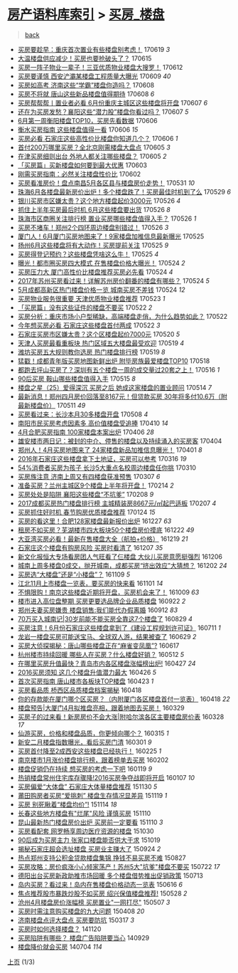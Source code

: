 [房产语料库索引](../../README.md)  > [买房_楼盘](买房_楼盘.md)
====
> [back](../README.md)

- [买房要趁早：重庆首次置业有些楼盘别考虑！](http://jkwz.applinzi.com/ittc/6980678895316501509.html#%E4%B9%B0%E6%88%BF%E8%A6%81%E8%B6%81%E6%97%A9%EF%BC%9A%E9%87%8D%E5%BA%86%E9%A6%96%E6%AC%A1%E7%BD%AE%E4%B8%9A%E6%9C%89%E4%BA%9B%E6%A5%BC%E7%9B%98%E5%88%AB%E8%80%83%E8%99%91%EF%BC%81) 170619 *3* 
- [大温楼盘供应减少！买房也要抢破头了？](http://jkwz.applinzi.com/ittc/6979439626191111172.html#%E5%A4%A7%E6%B8%A9%E6%A5%BC%E7%9B%98%E4%BE%9B%E5%BA%94%E5%87%8F%E5%B0%91%EF%BC%81%E4%B9%B0%E6%88%BF%E4%B9%9F%E8%A6%81%E6%8A%A2%E7%A0%B4%E5%A4%B4%E4%BA%86%EF%BC%9F) 170615  
- [买房一阵子物业一辈子！三亚优质物业楼盘大搜罗！](http://jkwz.applinzi.com/ittc/6978232620918768644.html#%E4%B9%B0%E6%88%BF%E4%B8%80%E9%98%B5%E5%AD%90%E7%89%A9%E4%B8%9A%E4%B8%80%E8%BE%88%E5%AD%90%EF%BC%81%E4%B8%89%E4%BA%9A%E4%BC%98%E8%B4%A8%E7%89%A9%E4%B8%9A%E6%A5%BC%E7%9B%98%E5%A4%A7%E6%90%9C%E7%BD%97%EF%BC%81) 170612  
- [买房要谨慎 西安浐灞某楼盘工程质量大曝光](http://jkwz.applinzi.com/ittc/6977097484080776196.html#%E4%B9%B0%E6%88%BF%E8%A6%81%E8%B0%A8%E6%85%8E+%E8%A5%BF%E5%AE%89%E6%B5%90%E7%81%9E%E6%9F%90%E6%A5%BC%E7%9B%98%E5%B7%A5%E7%A8%8B%E8%B4%A8%E9%87%8F%E5%A4%A7%E6%9B%9D%E5%85%89) 170609 *40* 
- [买房如高考 济南这些“学霸”楼盘你造吗？](http://jkwz.applinzi.com/ittc/6976748076038358020.html#%E4%B9%B0%E6%88%BF%E5%A6%82%E9%AB%98%E8%80%83+%E6%B5%8E%E5%8D%97%E8%BF%99%E4%BA%9B%E2%80%9C%E5%AD%A6%E9%9C%B8%E2%80%9D%E6%A5%BC%E7%9B%98%E4%BD%A0%E9%80%A0%E5%90%97%EF%BC%9F) 170608  
- [买房不将就 唐山这些新品楼盘值得期待](http://jkwz.applinzi.com/ittc/6976703909950129157.html#%E4%B9%B0%E6%88%BF%E4%B8%8D%E5%B0%86%E5%B0%B1+%E5%94%90%E5%B1%B1%E8%BF%99%E4%BA%9B%E6%96%B0%E5%93%81%E6%A5%BC%E7%9B%98%E5%80%BC%E5%BE%97%E6%9C%9F%E5%BE%85) 170608 *6* 
- [买房帮帮帮丨置业者必看 6月份重庆主城区这些楼盘将开盘](http://jkwz.applinzi.com/ittc/6976508747059823621.html#%E4%B9%B0%E6%88%BF%E5%B8%AE%E5%B8%AE%E5%B8%AE%E4%B8%A8%E7%BD%AE%E4%B8%9A%E8%80%85%E5%BF%85%E7%9C%8B+6%E6%9C%88%E4%BB%BD%E9%87%8D%E5%BA%86%E4%B8%BB%E5%9F%8E%E5%8C%BA%E8%BF%99%E4%BA%9B%E6%A5%BC%E7%9B%98%E5%B0%86%E5%BC%80%E7%9B%98) 170607 *6* 
- [还在为买房发愁？襄阳这些“潜力股”楼盘你看过吗？](http://jkwz.applinzi.com/ittc/6976462402970190852.html#%E8%BF%98%E5%9C%A8%E4%B8%BA%E4%B9%B0%E6%88%BF%E5%8F%91%E6%84%81%EF%BC%9F%E8%A5%84%E9%98%B3%E8%BF%99%E4%BA%9B%E2%80%9C%E6%BD%9C%E5%8A%9B%E8%82%A1%E2%80%9D%E6%A5%BC%E7%9B%98%E4%BD%A0%E7%9C%8B%E8%BF%87%E5%90%97%EF%BC%9F) 170607 *5* 
- [6月第一周衡阳楼盘TOP10，买房先看数据](http://jkwz.applinzi.com/ittc/6976109807781020677.html#6%E6%9C%88%E7%AC%AC%E4%B8%80%E5%91%A8%E8%A1%A1%E9%98%B3%E6%A5%BC%E7%9B%98TOP10%EF%BC%8C%E4%B9%B0%E6%88%BF%E5%85%88%E7%9C%8B%E6%95%B0%E6%8D%AE) 170606  
- [衡水买房指南 这些楼盘值得一看](http://jkwz.applinzi.com/ittc/6976107196034057221.html#%E8%A1%A1%E6%B0%B4%E4%B9%B0%E6%88%BF%E6%8C%87%E5%8D%97+%E8%BF%99%E4%BA%9B%E6%A5%BC%E7%9B%98%E5%80%BC%E5%BE%97%E4%B8%80%E7%9C%8B) 170606 *15* 
- [买房必看 石家庄这些高性价比楼盘你知道几个？](http://jkwz.applinzi.com/ittc/6975987835772339205.html#%E4%B9%B0%E6%88%BF%E5%BF%85%E7%9C%8B+%E7%9F%B3%E5%AE%B6%E5%BA%84%E8%BF%99%E4%BA%9B%E9%AB%98%E6%80%A7%E4%BB%B7%E6%AF%94%E6%A5%BC%E7%9B%98%E4%BD%A0%E7%9F%A5%E9%81%93%E5%87%A0%E4%B8%AA%EF%BC%9F) 170606 *1* 
- [首付200万哪里买房？全北京刚需楼盘大盘点](http://jkwz.applinzi.com/ittc/6975750038213886980.html#%E9%A6%96%E4%BB%98200%E4%B8%87%E5%93%AA%E9%87%8C%E4%B9%B0%E6%88%BF%EF%BC%9F%E5%85%A8%E5%8C%97%E4%BA%AC%E5%88%9A%E9%9C%80%E6%A5%BC%E7%9B%98%E5%A4%A7%E7%9B%98%E7%82%B9) 170605 *3* 
- [在津买房细则出台 外地人都关注哪些楼盘？](http://jkwz.applinzi.com/ittc/6975588877216515076.html#%E5%9C%A8%E6%B4%A5%E4%B9%B0%E6%88%BF%E7%BB%86%E5%88%99%E5%87%BA%E5%8F%B0+%E5%A4%96%E5%9C%B0%E4%BA%BA%E9%83%BD%E5%85%B3%E6%B3%A8%E5%93%AA%E4%BA%9B%E6%A5%BC%E7%9B%98%EF%BC%9F) 170605 *2* 
- [「买房篇」买新楼盘如何要到最大优惠](http://jkwz.applinzi.com/ittc/6974867175503299588.html#%E3%80%8C%E4%B9%B0%E6%88%BF%E7%AF%87%E3%80%8D%E4%B9%B0%E6%96%B0%E6%A5%BC%E7%9B%98%E5%A6%82%E4%BD%95%E8%A6%81%E5%88%B0%E6%9C%80%E5%A4%A7%E4%BC%98%E6%83%A0) 170603  
- [刚需买房指南：必然关注楼盘性价比](http://jkwz.applinzi.com/ittc/6974472973997048837.html#%E5%88%9A%E9%9C%80%E4%B9%B0%E6%88%BF%E6%8C%87%E5%8D%97%EF%BC%9A%E5%BF%85%E7%84%B6%E5%85%B3%E6%B3%A8%E6%A5%BC%E7%9B%98%E6%80%A7%E4%BB%B7%E6%AF%94) 170602  
- [买房看准房价！盘点南昌5月各区县与楼盘房价走势！](http://jkwz.applinzi.com/ittc/6973825870878737413.html#%E4%B9%B0%E6%88%BF%E7%9C%8B%E5%87%86%E6%88%BF%E4%BB%B7%EF%BC%81%E7%9B%98%E7%82%B9%E5%8D%97%E6%98%8C5%E6%9C%88%E5%90%84%E5%8C%BA%E5%8E%BF%E4%B8%8E%E6%A5%BC%E7%9B%98%E6%88%BF%E4%BB%B7%E8%B5%B0%E5%8A%BF%EF%BC%81) 170531 *10* 
- [珠海6月各楼盘最新房价出炉！多个楼盘跌了！买房最佳时机到了么](http://jkwz.applinzi.com/ittc/6973159713133822981.html#%E7%8F%A0%E6%B5%B76%E6%9C%88%E5%90%84%E6%A5%BC%E7%9B%98%E6%9C%80%E6%96%B0%E6%88%BF%E4%BB%B7%E5%87%BA%E7%82%89%EF%BC%81%E5%A4%9A%E4%B8%AA%E6%A5%BC%E7%9B%98%E8%B7%8C%E4%BA%86%EF%BC%81%E4%B9%B0%E6%88%BF%E6%9C%80%E4%BD%B3%E6%97%B6%E6%9C%BA%E5%88%B0%E4%BA%86%E4%B9%88) 170529 *6* 
- [银川买房市区嫌太贵？这个地方楼盘起价3000元](http://jkwz.applinzi.com/ittc/6972038228398834693.html#%E9%93%B6%E5%B7%9D%E4%B9%B0%E6%88%BF%E5%B8%82%E5%8C%BA%E5%AB%8C%E5%A4%AA%E8%B4%B5%EF%BC%9F%E8%BF%99%E4%B8%AA%E5%9C%B0%E6%96%B9%E6%A5%BC%E7%9B%98%E8%B5%B7%E4%BB%B73000%E5%85%83) 170526 *4* 
- [抓住上半年买房最后时机 6月这些楼盘要出货](http://jkwz.applinzi.com/ittc/6971996293260919812.html#%E6%8A%93%E4%BD%8F%E4%B8%8A%E5%8D%8A%E5%B9%B4%E4%B9%B0%E6%88%BF%E6%9C%80%E5%90%8E%E6%97%B6%E6%9C%BA+6%E6%9C%88%E8%BF%99%E4%BA%9B%E6%A5%BC%E7%9B%98%E8%A6%81%E5%87%BA%E8%B4%A7) 170526 *8* 
- [珠海市区商圈关注排行榜 置业买房哪些楼盘值得入手？](http://jkwz.applinzi.com/ittc/6971878247695385604.html#%E7%8F%A0%E6%B5%B7%E5%B8%82%E5%8C%BA%E5%95%86%E5%9C%88%E5%85%B3%E6%B3%A8%E6%8E%92%E8%A1%8C%E6%A6%9C+%E7%BD%AE%E4%B8%9A%E4%B9%B0%E6%88%BF%E5%93%AA%E4%BA%9B%E6%A5%BC%E7%9B%98%E5%80%BC%E5%BE%97%E5%85%A5%E6%89%8B%EF%BC%9F) 170526 *1* 
- [买房不堵车！郑州2个四环周边楼盘别错过！](http://jkwz.applinzi.com/ittc/6971754034959483909.html#%E4%B9%B0%E6%88%BF%E4%B8%8D%E5%A0%B5%E8%BD%A6%EF%BC%81%E9%83%91%E5%B7%9E2%E4%B8%AA%E5%9B%9B%E7%8E%AF%E5%91%A8%E8%BE%B9%E6%A5%BC%E7%9B%98%E5%88%AB%E9%94%99%E8%BF%87%EF%BC%81) 170526 *3* 
- [厦门人！6月厦门买房地图来了！9家楼盘加推信息最新曝光](http://jkwz.applinzi.com/ittc/6971665059368403973.html#%E5%8E%A6%E9%97%A8%E4%BA%BA%EF%BC%816%E6%9C%88%E5%8E%A6%E9%97%A8%E4%B9%B0%E6%88%BF%E5%9C%B0%E5%9B%BE%E6%9D%A5%E4%BA%86%EF%BC%819%E5%AE%B6%E6%A5%BC%E7%9B%98%E5%8A%A0%E6%8E%A8%E4%BF%A1%E6%81%AF%E6%9C%80%E6%96%B0%E6%9B%9D%E5%85%89) 170525  
- [扬州6月这些楼盘将有大动作！买房提前关注](http://jkwz.applinzi.com/ittc/6971658952826684421.html#%E6%89%AC%E5%B7%9E6%E6%9C%88%E8%BF%99%E4%BA%9B%E6%A5%BC%E7%9B%98%E5%B0%86%E6%9C%89%E5%A4%A7%E5%8A%A8%E4%BD%9C%EF%BC%81%E4%B9%B0%E6%88%BF%E6%8F%90%E5%89%8D%E5%85%B3%E6%B3%A8) 170525 *9* 
- [买房得登记预约？这些楼盘凭啥这么牛！](http://jkwz.applinzi.com/ittc/6971522691684107268.html#%E4%B9%B0%E6%88%BF%E5%BE%97%E7%99%BB%E8%AE%B0%E9%A2%84%E7%BA%A6%EF%BC%9F%E8%BF%99%E4%BA%9B%E6%A5%BC%E7%9B%98%E5%87%AD%E5%95%A5%E8%BF%99%E4%B9%88%E7%89%9B%EF%BC%81) 170525 *4* 
- [曝光！都市圈买房四大模式 在售楼盘价格大曝光！](http://jkwz.applinzi.com/ittc/6971271236767187973.html#%E6%9B%9D%E5%85%89%EF%BC%81%E9%83%BD%E5%B8%82%E5%9C%88%E4%B9%B0%E6%88%BF%E5%9B%9B%E5%A4%A7%E6%A8%A1%E5%BC%8F+%E5%9C%A8%E5%94%AE%E6%A5%BC%E7%9B%98%E4%BB%B7%E6%A0%BC%E5%A4%A7%E6%9B%9D%E5%85%89%EF%BC%81) 170524 *2* 
- [买房压力大 厦门高性价比楼盘推荐买房必先看](http://jkwz.applinzi.com/ittc/6971255565471712260.html#%E4%B9%B0%E6%88%BF%E5%8E%8B%E5%8A%9B%E5%A4%A7+%E5%8E%A6%E9%97%A8%E9%AB%98%E6%80%A7%E4%BB%B7%E6%AF%94%E6%A5%BC%E7%9B%98%E6%8E%A8%E8%8D%90%E4%B9%B0%E6%88%BF%E5%BF%85%E5%85%88%E7%9C%8B) 170524 *4* 
- [2017年苏州买房看过来！详解苏州房价翻番的楼盘有哪些？](http://jkwz.applinzi.com/ittc/6971170481091642373.html#2017%E5%B9%B4%E8%8B%8F%E5%B7%9E%E4%B9%B0%E6%88%BF%E7%9C%8B%E8%BF%87%E6%9D%A5%EF%BC%81%E8%AF%A6%E8%A7%A3%E8%8B%8F%E5%B7%9E%E6%88%BF%E4%BB%B7%E7%BF%BB%E7%95%AA%E7%9A%84%E6%A5%BC%E7%9B%98%E6%9C%89%E5%93%AA%E4%BA%9B%EF%BC%9F) 170524 *5* 
- [5月成都高新区热门楼盘价格一览 城南买房不差钱](http://jkwz.applinzi.com/ittc/6971159415355868165.html#5%E6%9C%88%E6%88%90%E9%83%BD%E9%AB%98%E6%96%B0%E5%8C%BA%E7%83%AD%E9%97%A8%E6%A5%BC%E7%9B%98%E4%BB%B7%E6%A0%BC%E4%B8%80%E8%A7%88+%E5%9F%8E%E5%8D%97%E4%B9%B0%E6%88%BF%E4%B8%8D%E5%B7%AE%E9%92%B1) 170524 *12* 
- [买房物业服务很重要 天津优质物业楼盘推荐](http://jkwz.applinzi.com/ittc/6970766415001814021.html#%E4%B9%B0%E6%88%BF%E7%89%A9%E4%B8%9A%E6%9C%8D%E5%8A%A1%E5%BE%88%E9%87%8D%E8%A6%81+%E5%A4%A9%E6%B4%A5%E4%BC%98%E8%B4%A8%E7%89%A9%E4%B8%9A%E6%A5%BC%E7%9B%98%E6%8E%A8%E8%8D%90) 170523 *1* 
- [「买房篇」没有这些证件的楼盘不要买](http://jkwz.applinzi.com/ittc/6970574582955115525.html#%E3%80%8C%E4%B9%B0%E6%88%BF%E7%AF%87%E3%80%8D%E6%B2%A1%E6%9C%89%E8%BF%99%E4%BA%9B%E8%AF%81%E4%BB%B6%E7%9A%84%E6%A5%BC%E7%9B%98%E4%B8%8D%E8%A6%81%E4%B9%B0) 170522 *2* 
- [买房分析：重庆市场小户型稀缺，高端楼盘走俏，为什么趋势如此？](http://jkwz.applinzi.com/ittc/6970537418301113348.html#%E4%B9%B0%E6%88%BF%E5%88%86%E6%9E%90%EF%BC%9A%E9%87%8D%E5%BA%86%E5%B8%82%E5%9C%BA%E5%B0%8F%E6%88%B7%E5%9E%8B%E7%A8%80%E7%BC%BA%EF%BC%8C%E9%AB%98%E7%AB%AF%E6%A5%BC%E7%9B%98%E8%B5%B0%E4%BF%8F%EF%BC%8C%E4%B8%BA%E4%BB%80%E4%B9%88%E8%B6%8B%E5%8A%BF%E5%A6%82%E6%AD%A4%EF%BC%9F) 170522  
- [今年想买房必看 石家庄这些楼盘首付两成](http://jkwz.applinzi.com/ittc/6970409172850967557.html#%E4%BB%8A%E5%B9%B4%E6%83%B3%E4%B9%B0%E6%88%BF%E5%BF%85%E7%9C%8B+%E7%9F%B3%E5%AE%B6%E5%BA%84%E8%BF%99%E4%BA%9B%E6%A5%BC%E7%9B%98%E9%A6%96%E4%BB%98%E4%B8%A4%E6%88%90) 170522 *3* 
- [石家庄买房市区嫌太贵？这个区楼盘起价7000元](http://jkwz.applinzi.com/ittc/6969654978950988804.html#%E7%9F%B3%E5%AE%B6%E5%BA%84%E4%B9%B0%E6%88%BF%E5%B8%82%E5%8C%BA%E5%AB%8C%E5%A4%AA%E8%B4%B5%EF%BC%9F%E8%BF%99%E4%B8%AA%E5%8C%BA%E6%A5%BC%E7%9B%98%E8%B5%B7%E4%BB%B77000%E5%85%83) 170520 *5* 
- [天津人买房最看重板块 热门区域五大楼盘最受欢迎](http://jkwz.applinzi.com/ittc/6969414841092539396.html#%E5%A4%A9%E6%B4%A5%E4%BA%BA%E4%B9%B0%E6%88%BF%E6%9C%80%E7%9C%8B%E9%87%8D%E6%9D%BF%E5%9D%97+%E7%83%AD%E9%97%A8%E5%8C%BA%E5%9F%9F%E4%BA%94%E5%A4%A7%E6%A5%BC%E7%9B%98%E6%9C%80%E5%8F%97%E6%AC%A2%E8%BF%8E) 170519 *4* 
- [潍坊买房五大规则教你选房 热门楼盘排行榜](http://jkwz.applinzi.com/ittc/6969233869688538117.html#%E6%BD%8D%E5%9D%8A%E4%B9%B0%E6%88%BF%E4%BA%94%E5%A4%A7%E8%A7%84%E5%88%99%E6%95%99%E4%BD%A0%E9%80%89%E6%88%BF+%E7%83%AD%E9%97%A8%E6%A5%BC%E7%9B%98%E6%8E%92%E8%A1%8C%E6%A6%9C) 170519 *8* 
- [猛戳！成都青年版买房地图新鲜出炉 附毕房族最爱楼盘TOP10](http://jkwz.applinzi.com/ittc/6969035803211596805.html#%E7%8C%9B%E6%88%B3%EF%BC%81%E6%88%90%E9%83%BD%E9%9D%92%E5%B9%B4%E7%89%88%E4%B9%B0%E6%88%BF%E5%9C%B0%E5%9B%BE%E6%96%B0%E9%B2%9C%E5%87%BA%E7%82%89+%E9%99%84%E6%AF%95%E6%88%BF%E6%97%8F%E6%9C%80%E7%88%B1%E6%A5%BC%E7%9B%98TOP10) 170518  
- [都跑去坪山买房了？深圳有五个楼盘一周的成交量过20套之上！](http://jkwz.applinzi.com/ittc/6968168730918913029.html#%E9%83%BD%E8%B7%91%E5%8E%BB%E5%9D%AA%E5%B1%B1%E4%B9%B0%E6%88%BF%E4%BA%86%EF%BC%9F%E6%B7%B1%E5%9C%B3%E6%9C%89%E4%BA%94%E4%B8%AA%E6%A5%BC%E7%9B%98%E4%B8%80%E5%91%A8%E7%9A%84%E6%88%90%E4%BA%A4%E9%87%8F%E8%BF%8720%E5%A5%97%E4%B9%8B%E4%B8%8A%EF%BC%81) 170516 *1* 
- [90后买房 鞍山哪些楼盘值得入手](http://jkwz.applinzi.com/ittc/6967893846938616836.html#90%E5%90%8E%E4%B9%B0%E6%88%BF+%E9%9E%8D%E5%B1%B1%E5%93%AA%E4%BA%9B%E6%A5%BC%E7%9B%98%E5%80%BC%E5%BE%97%E5%85%A5%E6%89%8B) 170515 *8* 
- [楼盘之星（25）爱得深沉 买房之后 她成这家楼盘的置业顾问](http://jkwz.applinzi.com/ittc/6967473051015840773.html#%E6%A5%BC%E7%9B%98%E4%B9%8B%E6%98%9F%EF%BC%8825%EF%BC%89%E7%88%B1%E5%BE%97%E6%B7%B1%E6%B2%89+%E4%B9%B0%E6%88%BF%E4%B9%8B%E5%90%8E+%E5%A5%B9%E6%88%90%E8%BF%99%E5%AE%B6%E6%A5%BC%E7%9B%98%E7%9A%84%E7%BD%AE%E4%B8%9A%E9%A1%BE%E9%97%AE) 170514 *7* 
- [最新消息！郑州四月房价回落至8167元！但贷款买房 30年将多付10.6万（附最新楼盘价）](http://jkwz.applinzi.com/ittc/6966550226348278789.html#%E6%9C%80%E6%96%B0%E6%B6%88%E6%81%AF%EF%BC%81%E9%83%91%E5%B7%9E%E5%9B%9B%E6%9C%88%E6%88%BF%E4%BB%B7%E5%9B%9E%E8%90%BD%E8%87%B38167%E5%85%83%EF%BC%81%E4%BD%86%E8%B4%B7%E6%AC%BE%E4%B9%B0%E6%88%BF+30%E5%B9%B4%E5%B0%86%E5%A4%9A%E4%BB%9810.6%E4%B8%87%EF%BC%88%E9%99%84%E6%9C%80%E6%96%B0%E6%A5%BC%E7%9B%98%E4%BB%B7%EF%BC%89) 170511 *49* 
- [买房看过来：长沙本月30多楼盘开盘](http://jkwz.applinzi.com/ittc/6965247023463793668.html#%E4%B9%B0%E6%88%BF%E7%9C%8B%E8%BF%87%E6%9D%A5%EF%BC%9A%E9%95%BF%E6%B2%99%E6%9C%AC%E6%9C%8830%E5%A4%9A%E6%A5%BC%E7%9B%98%E5%BC%80%E7%9B%98) 170508 *4* 
- [南阳市民买房考虑因素多 高价值楼盘受追捧](http://jkwz.applinzi.com/ittc/6954817201226908676.html#%E5%8D%97%E9%98%B3%E5%B8%82%E6%B0%91%E4%B9%B0%E6%88%BF%E8%80%83%E8%99%91%E5%9B%A0%E7%B4%A0%E5%A4%9A+%E9%AB%98%E4%BB%B7%E5%80%BC%E6%A5%BC%E7%9B%98%E5%8F%97%E8%BF%BD%E6%8D%A7) 170410 *14* 
- [4月合肥买房指南 100家楼盘本案出炉](http://jkwz.applinzi.com/ittc/6953340198304875524.html#4%E6%9C%88%E5%90%88%E8%82%A5%E4%B9%B0%E6%88%BF%E6%8C%87%E5%8D%97+100%E5%AE%B6%E6%A5%BC%E7%9B%98%E6%9C%AC%E6%A1%88%E5%87%BA%E7%82%89) 170406 *28* 
- [雄安楼市两日记：被封的中介、停售的楼盘以及持续涌入的买房客](http://jkwz.applinzi.com/ittc/6952454514975179781.html#%E9%9B%84%E5%AE%89%E6%A5%BC%E5%B8%82%E4%B8%A4%E6%97%A5%E8%AE%B0%EF%BC%9A%E8%A2%AB%E5%B0%81%E7%9A%84%E4%B8%AD%E4%BB%8B%E3%80%81%E5%81%9C%E5%94%AE%E7%9A%84%E6%A5%BC%E7%9B%98%E4%BB%A5%E5%8F%8A%E6%8C%81%E7%BB%AD%E6%B6%8C%E5%85%A5%E7%9A%84%E4%B9%B0%E6%88%BF%E5%AE%A2) 170404  
- [郑州人！4月买房地图来了 24家楼盘新品加推信息曝光！](http://jkwz.applinzi.com/ittc/6951558062799324165.html#%E9%83%91%E5%B7%9E%E4%BA%BA%EF%BC%814%E6%9C%88%E4%B9%B0%E6%88%BF%E5%9C%B0%E5%9B%BE%E6%9D%A5%E4%BA%86+24%E5%AE%B6%E6%A5%BC%E7%9B%98%E6%96%B0%E5%93%81%E5%8A%A0%E6%8E%A8%E4%BF%A1%E6%81%AF%E6%9B%9D%E5%85%89%EF%BC%81) 170401 *8* 
- [2016年石家庄这些楼盘拿下土地证，买房可以参考](http://jkwz.applinzi.com/ittc/6945585116792488965.html#2016%E5%B9%B4%E7%9F%B3%E5%AE%B6%E5%BA%84%E8%BF%99%E4%BA%9B%E6%A5%BC%E7%9B%98%E6%8B%BF%E4%B8%8B%E5%9C%9F%E5%9C%B0%E8%AF%81%EF%BC%8C%E4%B9%B0%E6%88%BF%E5%8F%AF%E4%BB%A5%E5%8F%82%E8%80%83) 170316 *19* 
- [54%消费者买房为孩子 长沙5大重点名校周边楼盘任你挑](http://jkwz.applinzi.com/ittc/6943317281852621829.html#54%25%E6%B6%88%E8%B4%B9%E8%80%85%E4%B9%B0%E6%88%BF%E4%B8%BA%E5%AD%A9%E5%AD%90+%E9%95%BF%E6%B2%995%E5%A4%A7%E9%87%8D%E7%82%B9%E5%90%8D%E6%A0%A1%E5%91%A8%E8%BE%B9%E6%A5%BC%E7%9B%98%E4%BB%BB%E4%BD%A0%E6%8C%91) 170310  
- [买房族注意 济南上周又有四楼盘获准预售](http://jkwz.applinzi.com/ittc/6942244290079228933.html#%E4%B9%B0%E6%88%BF%E6%97%8F%E6%B3%A8%E6%84%8F+%E6%B5%8E%E5%8D%97%E4%B8%8A%E5%91%A8%E5%8F%88%E6%9C%89%E5%9B%9B%E6%A5%BC%E7%9B%98%E8%8E%B7%E5%87%86%E9%A2%84%E5%94%AE) 170307 *6* 
- [准备买房？兰州主城区9个楼盘上半年将开盘！](http://jkwz.applinzi.com/ittc/6934600110137934852.html#%E5%87%86%E5%A4%87%E4%B9%B0%E6%88%BF%EF%BC%9F%E5%85%B0%E5%B7%9E%E4%B8%BB%E5%9F%8E%E5%8C%BA9%E4%B8%AA%E6%A5%BC%E7%9B%98%E4%B8%8A%E5%8D%8A%E5%B9%B4%E5%B0%86%E5%BC%80%E7%9B%98%EF%BC%81) 170214 *2* 
- [买房处处是陷阱 襄阳这些楼盘“不坑爹”](http://jkwz.applinzi.com/ittc/6932318939337196549.html#%E4%B9%B0%E6%88%BF%E5%A4%84%E5%A4%84%E6%98%AF%E9%99%B7%E9%98%B1+%E8%A5%84%E9%98%B3%E8%BF%99%E4%BA%9B%E6%A5%BC%E7%9B%98%E2%80%9C%E4%B8%8D%E5%9D%91%E7%88%B9%E2%80%9D) 170208 *9* 
- [2017成都买房热门楼盘排行榜 主城精装房8667元/㎡起巴适板](http://jkwz.applinzi.com/ittc/6931677570801337348.html#2017%E6%88%90%E9%83%BD%E4%B9%B0%E6%88%BF%E7%83%AD%E9%97%A8%E6%A5%BC%E7%9B%98%E6%8E%92%E8%A1%8C%E6%A6%9C+%E4%B8%BB%E5%9F%8E%E7%B2%BE%E8%A3%85%E6%88%BF8667%E5%85%83%2F%E3%8E%A1%E8%B5%B7%E5%B7%B4%E9%80%82%E6%9D%BF) 170207 *4* 
- [买房抓住好时机 春节购房优质楼盘推荐](http://jkwz.applinzi.com/ittc/6926648032186860548.html#%E4%B9%B0%E6%88%BF%E6%8A%93%E4%BD%8F%E5%A5%BD%E6%97%B6%E6%9C%BA+%E6%98%A5%E8%8A%82%E8%B4%AD%E6%88%BF%E4%BC%98%E8%B4%A8%E6%A5%BC%E7%9B%98%E6%8E%A8%E8%8D%90) 170124 *15* 
- [买房的看这里！合肥128家楼盘最新报价出炉](http://jkwz.applinzi.com/ittc/6916252596137624581.html#%E4%B9%B0%E6%88%BF%E7%9A%84%E7%9C%8B%E8%BF%99%E9%87%8C%EF%BC%81%E5%90%88%E8%82%A5128%E5%AE%B6%E6%A5%BC%E7%9B%98%E6%9C%80%E6%96%B0%E6%8A%A5%E4%BB%B7%E5%87%BA%E7%82%89) 161227 *63* 
- [租房不如买房？芜湖楼市四大板块50个楼盘房价摸底](http://jkwz.applinzi.com/ittc/6914369350017745925.html#%E7%A7%9F%E6%88%BF%E4%B8%8D%E5%A6%82%E4%B9%B0%E6%88%BF%EF%BC%9F%E8%8A%9C%E6%B9%96%E6%A5%BC%E5%B8%82%E5%9B%9B%E5%A4%A7%E6%9D%BF%E5%9D%9750%E4%B8%AA%E6%A5%BC%E7%9B%98%E6%88%BF%E4%BB%B7%E6%91%B8%E5%BA%95) 161222 *49* 
- [大亚湾买房必看！最新在售楼盘大全（航拍+价格）](http://jkwz.applinzi.com/ittc/6913419015677805572.html#%E5%A4%A7%E4%BA%9A%E6%B9%BE%E4%B9%B0%E6%88%BF%E5%BF%85%E7%9C%8B%EF%BC%81%E6%9C%80%E6%96%B0%E5%9C%A8%E5%94%AE%E6%A5%BC%E7%9B%98%E5%A4%A7%E5%85%A8%EF%BC%88%E8%88%AA%E6%8B%8D%2B%E4%BB%B7%E6%A0%BC%EF%BC%89) 161219 *21* 
- [石家庄这个楼盘有购房风险 买房时看清了](http://jkwz.applinzi.com/ittc/6909012648812610565.html#%E7%9F%B3%E5%AE%B6%E5%BA%84%E8%BF%99%E4%B8%AA%E6%A5%BC%E7%9B%98%E6%9C%89%E8%B4%AD%E6%88%BF%E9%A3%8E%E9%99%A9+%E4%B9%B0%E6%88%BF%E6%97%B6%E7%9C%8B%E6%B8%85%E4%BA%86) 161207 *35* 
- [新文化报恒大专场看房团人气旺看了仨楼盘 大伙儿买房意愿挺强烈](http://jkwz.applinzi.com/ittc/6908303441532552196.html#%E6%96%B0%E6%96%87%E5%8C%96%E6%8A%A5%E6%81%92%E5%A4%A7%E4%B8%93%E5%9C%BA%E7%9C%8B%E6%88%BF%E5%9B%A2%E4%BA%BA%E6%B0%94%E6%97%BA%E7%9C%8B%E4%BA%86%E4%BB%A8%E6%A5%BC%E7%9B%98+%E5%A4%A7%E4%BC%99%E5%84%BF%E4%B9%B0%E6%88%BF%E6%84%8F%E6%84%BF%E6%8C%BA%E5%BC%BA%E7%83%88) 161206  
- [城南上周多楼盘0成交，抛开城南，成都买房“挤出效应”大猜想？](http://jkwz.applinzi.com/ittc/6906967731848365060.html#%E5%9F%8E%E5%8D%97%E4%B8%8A%E5%91%A8%E5%A4%9A%E6%A5%BC%E7%9B%980%E6%88%90%E4%BA%A4%EF%BC%8C%E6%8A%9B%E5%BC%80%E5%9F%8E%E5%8D%97%EF%BC%8C%E6%88%90%E9%83%BD%E4%B9%B0%E6%88%BF%E2%80%9C%E6%8C%A4%E5%87%BA%E6%95%88%E5%BA%94%E2%80%9D%E5%A4%A7%E7%8C%9C%E6%83%B3%EF%BC%9F) 161202 *24* 
- [买房选“大楼盘”还是“小楼盘”？](http://jkwz.applinzi.com/ittc/6898534527252562949.html#%E4%B9%B0%E6%88%BF%E9%80%89%E2%80%9C%E5%A4%A7%E6%A5%BC%E7%9B%98%E2%80%9D%E8%BF%98%E6%98%AF%E2%80%9C%E5%B0%8F%E6%A5%BC%E7%9B%98%E2%80%9D%EF%BC%9F) 161109 *5* 
- [江北11月上市楼盘一览表，要买房的快来看](http://jkwz.applinzi.com/ittc/6895671189665481732.html#%E6%B1%9F%E5%8C%9711%E6%9C%88%E4%B8%8A%E5%B8%82%E6%A5%BC%E7%9B%98%E4%B8%80%E8%A7%88%E8%A1%A8%EF%BC%8C%E8%A6%81%E4%B9%B0%E6%88%BF%E7%9A%84%E5%BF%AB%E6%9D%A5%E7%9C%8B) 161101 *14* 
- [不惧限购！南京这些楼盘近期将开盘，买房机会来了！](http://jkwz.applinzi.com/ittc/6887058005123662852.html#%E4%B8%8D%E6%83%A7%E9%99%90%E8%B4%AD%EF%BC%81%E5%8D%97%E4%BA%AC%E8%BF%99%E4%BA%9B%E6%A5%BC%E7%9B%98%E8%BF%91%E6%9C%9F%E5%B0%86%E5%BC%80%E7%9B%98%EF%BC%8C%E4%B9%B0%E6%88%BF%E6%9C%BA%E4%BC%9A%E6%9D%A5%E4%BA%86%EF%BC%81) 161009 *63* 
- [楼市进入高位盘整期 买房更要选品牌企业品质楼盘](http://jkwz.applinzi.com/ittc/6880594840802296836.html#%E6%A5%BC%E5%B8%82%E8%BF%9B%E5%85%A5%E9%AB%98%E4%BD%8D%E7%9B%98%E6%95%B4%E6%9C%9F+%E4%B9%B0%E6%88%BF%E6%9B%B4%E8%A6%81%E9%80%89%E5%93%81%E7%89%8C%E4%BC%81%E4%B8%9A%E5%93%81%E8%B4%A8%E6%A5%BC%E7%9B%98) 160922 *2* 
- [郑州夫妻买房嫌贵 楼盘销售:我们能代办假离婚](http://jkwz.applinzi.com/ittc/6876934194357355524.html#%E9%83%91%E5%B7%9E%E5%A4%AB%E5%A6%BB%E4%B9%B0%E6%88%BF%E5%AB%8C%E8%B4%B5+%E6%A5%BC%E7%9B%98%E9%94%80%E5%94%AE%3A%E6%88%91%E4%BB%AC%E8%83%BD%E4%BB%A3%E5%8A%9E%E5%81%87%E7%A6%BB%E5%A9%9A) 160912 *83* 
- [70万买入城南记|30岁前能不能买房全靠这7个楼盘了](http://jkwz.applinzi.com/ittc/6871859340872516613.html#70%E4%B8%87%E4%B9%B0%E5%85%A5%E5%9F%8E%E5%8D%97%E8%AE%B0%7C30%E5%B2%81%E5%89%8D%E8%83%BD%E4%B8%8D%E8%83%BD%E4%B9%B0%E6%88%BF%E5%85%A8%E9%9D%A0%E8%BF%997%E4%B8%AA%E6%A5%BC%E7%9B%98%E4%BA%86) 160829 *4* 
- [买房注意！6月份石家庄这些楼盘拿到了《建设工程规划许可证》](http://jkwz.applinzi.com/ittc/6853539189022524420.html#%E4%B9%B0%E6%88%BF%E6%B3%A8%E6%84%8F%EF%BC%816%E6%9C%88%E4%BB%BD%E7%9F%B3%E5%AE%B6%E5%BA%84%E8%BF%99%E4%BA%9B%E6%A5%BC%E7%9B%98%E6%8B%BF%E5%88%B0%E4%BA%86%E3%80%8A%E5%BB%BA%E8%AE%BE%E5%B7%A5%E7%A8%8B%E8%A7%84%E5%88%92%E8%AE%B8%E5%8F%AF%E8%AF%81%E3%80%8B) 160711 *1* 
- [龙岩一楼盘买房可能送宝马、全球双人游，结果被查了](http://jkwz.applinzi.com/ittc/6849249275263058948.html#%E9%BE%99%E5%B2%A9%E4%B8%80%E6%A5%BC%E7%9B%98%E4%B9%B0%E6%88%BF%E5%8F%AF%E8%83%BD%E9%80%81%E5%AE%9D%E9%A9%AC%E3%80%81%E5%85%A8%E7%90%83%E5%8F%8C%E4%BA%BA%E6%B8%B8%EF%BC%8C%E7%BB%93%E6%9E%9C%E8%A2%AB%E6%9F%A5%E4%BA%86) 160629 *2* 
- [买房大侦探揭秘：唐山哪些楼盘正在“麻雀变凤凰”?](http://jkwz.applinzi.com/ittc/6844741490202641413.html#%E4%B9%B0%E6%88%BF%E5%A4%A7%E4%BE%A6%E6%8E%A2%E6%8F%AD%E7%A7%98%EF%BC%9A%E5%94%90%E5%B1%B1%E5%93%AA%E4%BA%9B%E6%A5%BC%E7%9B%98%E6%AD%A3%E5%9C%A8%E2%80%9C%E9%BA%BB%E9%9B%80%E5%8F%98%E5%87%A4%E5%87%B0%E2%80%9D%3F) 160617  
- [杭州楼市持续回暖 哪些人在买房？什么楼盘好销？](http://jkwz.applinzi.com/ittc/6831235947718771716.html#%E6%9D%AD%E5%B7%9E%E6%A5%BC%E5%B8%82%E6%8C%81%E7%BB%AD%E5%9B%9E%E6%9A%96+%E5%93%AA%E4%BA%9B%E4%BA%BA%E5%9C%A8%E4%B9%B0%E6%88%BF%EF%BC%9F%E4%BB%80%E4%B9%88%E6%A5%BC%E7%9B%98%E5%A5%BD%E9%94%80%EF%BC%9F) 160512 *5* 
- [在哪里买房升值最快？青岛市内各区楼盘涨幅榜出炉!](http://jkwz.applinzi.com/ittc/6825814466817950724.html#%E5%9C%A8%E5%93%AA%E9%87%8C%E4%B9%B0%E6%88%BF%E5%8D%87%E5%80%BC%E6%9C%80%E5%BF%AB%EF%BC%9F%E9%9D%92%E5%B2%9B%E5%B8%82%E5%86%85%E5%90%84%E5%8C%BA%E6%A5%BC%E7%9B%98%E6%B6%A8%E5%B9%85%E6%A6%9C%E5%87%BA%E7%82%89%21) 160427 *24* 
- [2016买房须知 这几个楼盘升值潜力最大](http://jkwz.applinzi.com/ittc/6825315327197840388.html#2016%E4%B9%B0%E6%88%BF%E9%A1%BB%E7%9F%A5+%E8%BF%99%E5%87%A0%E4%B8%AA%E6%A5%BC%E7%9B%98%E5%8D%87%E5%80%BC%E6%BD%9C%E5%8A%9B%E6%9C%80%E5%A4%A7) 160426 *5* 
- [首次买房指南 唐山楼市各板块TOP楼盘](http://jkwz.applinzi.com/ittc/6824368876913427460.html#%E9%A6%96%E6%AC%A1%E4%B9%B0%E6%88%BF%E6%8C%87%E5%8D%97+%E5%94%90%E5%B1%B1%E6%A5%BC%E5%B8%82%E5%90%84%E6%9D%BF%E5%9D%97TOP%E6%A5%BC%E7%9B%98) 160423 *1* 
- [买房看品质 桥西区品质楼盘档案揭秘](http://jkwz.applinzi.com/ittc/6822479604480476165.html#%E4%B9%B0%E6%88%BF%E7%9C%8B%E5%93%81%E8%B4%A8+%E6%A1%A5%E8%A5%BF%E5%8C%BA%E5%93%81%E8%B4%A8%E6%A5%BC%E7%9B%98%E6%A1%A3%E6%A1%88%E6%8F%AD%E7%A7%98) 160418  
- [你的存款能在厦门哪个区买房？（内附厦门各区楼盘首付一览表）](http://jkwz.applinzi.com/ittc/6822466306758411269.html#%E4%BD%A0%E7%9A%84%E5%AD%98%E6%AC%BE%E8%83%BD%E5%9C%A8%E5%8E%A6%E9%97%A8%E5%93%AA%E4%B8%AA%E5%8C%BA%E4%B9%B0%E6%88%BF%EF%BC%9F%EF%BC%88%E5%86%85%E9%99%84%E5%8E%A6%E9%97%A8%E5%90%84%E5%8C%BA%E6%A5%BC%E7%9B%98%E9%A6%96%E4%BB%98%E4%B8%80%E8%A7%88%E8%A1%A8%EF%BC%89) 160418 *22* 
- [楼盘预告|大厦门4月拟推盘亮相，跟着地图去买房！](http://jkwz.applinzi.com/ittc/6814950671132394500.html#%E6%A5%BC%E7%9B%98%E9%A2%84%E5%91%8A%7C%E5%A4%A7%E5%8E%A6%E9%97%A84%E6%9C%88%E6%8B%9F%E6%8E%A8%E7%9B%98%E4%BA%AE%E7%9B%B8%EF%BC%8C%E8%B7%9F%E7%9D%80%E5%9C%B0%E5%9B%BE%E5%8E%BB%E4%B9%B0%E6%88%BF%EF%BC%81) 160329  
- [买房子的过来看！新房房价不会大涨|附哈尔滨各区主要楼盘房价表](http://jkwz.applinzi.com/ittc/6814717618657166341.html#%E4%B9%B0%E6%88%BF%E5%AD%90%E7%9A%84%E8%BF%87%E6%9D%A5%E7%9C%8B%EF%BC%81%E6%96%B0%E6%88%BF%E6%88%BF%E4%BB%B7%E4%B8%8D%E4%BC%9A%E5%A4%A7%E6%B6%A8%7C%E9%99%84%E5%93%88%E5%B0%94%E6%BB%A8%E5%90%84%E5%8C%BA%E4%B8%BB%E8%A6%81%E6%A5%BC%E7%9B%98%E6%88%BF%E4%BB%B7%E8%A1%A8) 160328 *17* 
- [仙游买房，价格和楼盘品质，你更倾向哪个？](http://jkwz.applinzi.com/ittc/6809774735701312517.html#%E4%BB%99%E6%B8%B8%E4%B9%B0%E6%88%BF%EF%BC%8C%E4%BB%B7%E6%A0%BC%E5%92%8C%E6%A5%BC%E7%9B%98%E5%93%81%E8%B4%A8%EF%BC%8C%E4%BD%A0%E6%9B%B4%E5%80%BE%E5%90%91%E5%93%AA%E4%B8%AA%EF%BC%9F) 160315 *1* 
- [新安二月楼盘指数曝光，看后买房门清](http://jkwz.applinzi.com/ittc/6804688898567439364.html#%E6%96%B0%E5%AE%89%E4%BA%8C%E6%9C%88%E6%A5%BC%E7%9B%98%E6%8C%87%E6%95%B0%E6%9B%9D%E5%85%89%EF%BC%8C%E7%9C%8B%E5%90%8E%E4%B9%B0%E6%88%BF%E9%97%A8%E6%B8%85) 160301 *9* 
- [买房首付降至2成西安这些楼盘已经执行！](http://jkwz.applinzi.com/ittc/6802906127054406661.html#%E4%B9%B0%E6%88%BF%E9%A6%96%E4%BB%98%E9%99%8D%E8%87%B32%E6%88%90%E8%A5%BF%E5%AE%89%E8%BF%99%E4%BA%9B%E6%A5%BC%E7%9B%98%E5%B7%B2%E7%BB%8F%E6%89%A7%E8%A1%8C%EF%BC%81) 160225 *1* 
- [南京楼市1月涨价楼盘排行榜，跟着榜单去买房](http://jkwz.applinzi.com/ittc/6794259946673800197.html#%E5%8D%97%E4%BA%AC%E6%A5%BC%E5%B8%821%E6%9C%88%E6%B6%A8%E4%BB%B7%E6%A5%BC%E7%9B%98%E6%8E%92%E8%A1%8C%E6%A6%9C%EF%BC%8C%E8%B7%9F%E7%9D%80%E6%A6%9C%E5%8D%95%E5%8E%BB%E4%B9%B0%E6%88%BF) 160202  
- [楼盘促销仍在持续 想买房的考虑一下吧](http://jkwz.applinzi.com/ittc/6788823849021998084.html#%E6%A5%BC%E7%9B%98%E4%BF%83%E9%94%80%E4%BB%8D%E5%9C%A8%E6%8C%81%E7%BB%AD+%E6%83%B3%E4%B9%B0%E6%88%BF%E7%9A%84%E8%80%83%E8%99%91%E4%B8%80%E4%B8%8B%E5%90%A7) 160119 *9* 
- [热销楼盘常州住宅库存骤降!2016买房争夺战即将开启](http://jkwz.applinzi.com/ittc/6784650576851895300.html#%E7%83%AD%E9%94%80%E6%A5%BC%E7%9B%98%E5%B8%B8%E5%B7%9E%E4%BD%8F%E5%AE%85%E5%BA%93%E5%AD%98%E9%AA%A4%E9%99%8D%212016%E4%B9%B0%E6%88%BF%E4%BA%89%E5%A4%BA%E6%88%98%E5%8D%B3%E5%B0%86%E5%BC%80%E5%90%AF) 160107 *10* 
- [买房偏爱“大体盘” 石家庄大体量楼盘推荐](http://jkwz.applinzi.com/ittc/6770508074943251460.html#%E4%B9%B0%E6%88%BF%E5%81%8F%E7%88%B1%E2%80%9C%E5%A4%A7%E4%BD%93%E7%9B%98%E2%80%9D+%E7%9F%B3%E5%AE%B6%E5%BA%84%E5%A4%A7%E4%BD%93%E9%87%8F%E6%A5%BC%E7%9B%98%E6%8E%A8%E8%8D%90) 151130 *5* 
- [莆田购房者买房“爱挑刺” 楼盘生存情况显差异](http://jkwz.applinzi.com/ittc/6766401650306843653.html#%E8%8E%86%E7%94%B0%E8%B4%AD%E6%88%BF%E8%80%85%E4%B9%B0%E6%88%BF%E2%80%9C%E7%88%B1%E6%8C%91%E5%88%BA%E2%80%9D+%E6%A5%BC%E7%9B%98%E7%94%9F%E5%AD%98%E6%83%85%E5%86%B5%E6%98%BE%E5%B7%AE%E5%BC%82) 151119 *1* 
- [买房 别死瞅着“楼盘均价”!](http://jkwz.applinzi.com/ittc/6764616864412206084.html#%E4%B9%B0%E6%88%BF+%E5%88%AB%E6%AD%BB%E7%9E%85%E7%9D%80%E2%80%9C%E6%A5%BC%E7%9B%98%E5%9D%87%E4%BB%B7%E2%80%9D%21) 151114 *18* 
- [长春这些地方楼盘有&quot;烂尾&quot;风险 谨慎买房](http://jkwz.applinzi.com/ittc/6763100147148129285.html#%E9%95%BF%E6%98%A5%E8%BF%99%E4%BA%9B%E5%9C%B0%E6%96%B9%E6%A5%BC%E7%9B%98%E6%9C%89%26quot%3B%E7%83%82%E5%B0%BE%26quot%3B%E9%A3%8E%E9%99%A9+%E8%B0%A8%E6%85%8E%E4%B9%B0%E6%88%BF) 151110  
- [昆山最新热门楼盘房价出炉 买房前一定要看](http://jkwz.applinzi.com/ittc/6762976213857731588.html#%E6%98%86%E5%B1%B1%E6%9C%80%E6%96%B0%E7%83%AD%E9%97%A8%E6%A5%BC%E7%9B%98%E6%88%BF%E4%BB%B7%E5%87%BA%E7%82%89+%E4%B9%B0%E6%88%BF%E5%89%8D%E4%B8%80%E5%AE%9A%E8%A6%81%E7%9C%8B) 151110 *3* 
- [买房看配套 网罗畅享周边医疗资源的楼盘](http://jkwz.applinzi.com/ittc/6758636081618306052.html#%E4%B9%B0%E6%88%BF%E7%9C%8B%E9%85%8D%E5%A5%97+%E7%BD%91%E7%BD%97%E7%95%85%E4%BA%AB%E5%91%A8%E8%BE%B9%E5%8C%BB%E7%96%97%E8%B5%84%E6%BA%90%E7%9A%84%E6%A5%BC%E7%9B%98) 151030  
- [90后成为买房主力 张家口楼盘能否供大于求](http://jkwz.applinzi.com/ittc/6754823567997764613.html#90%E5%90%8E%E6%88%90%E4%B8%BA%E4%B9%B0%E6%88%BF%E4%B8%BB%E5%8A%9B+%E5%BC%A0%E5%AE%B6%E5%8F%A3%E6%A5%BC%E7%9B%98%E8%83%BD%E5%90%A6%E4%BE%9B%E5%A4%A7%E4%BA%8E%E6%B1%82) 151019  
- [揭秘石家庄超会选址楼盘 买房业主赚大了](http://jkwz.applinzi.com/ittc/6745652120604148741.html#%E6%8F%AD%E7%A7%98%E7%9F%B3%E5%AE%B6%E5%BA%84%E8%B6%85%E4%BC%9A%E9%80%89%E5%9D%80%E6%A5%BC%E7%9B%98+%E4%B9%B0%E6%88%BF%E4%B8%9A%E4%B8%BB%E8%B5%9A%E5%A4%A7%E4%BA%86) 150924 *2* 
- [热点郑州支持公积金贷款楼盘集锦 挣钱不易买房不难](http://jkwz.applinzi.com/ittc/6735297104777839620.html#%E7%83%AD%E7%82%B9%E9%83%91%E5%B7%9E%E6%94%AF%E6%8C%81%E5%85%AC%E7%A7%AF%E9%87%91%E8%B4%B7%E6%AC%BE%E6%A5%BC%E7%9B%98%E9%9B%86%E9%94%A6+%E6%8C%A3%E9%92%B1%E4%B8%8D%E6%98%93%E4%B9%B0%E6%88%BF%E4%B8%8D%E9%9A%BE) 150827  
- [买房攻略：房价疯涨小心倾家荡产！苏州5大&quot;坑爹&quot;楼盘不要买](http://jkwz.applinzi.com/ittc/547650615015963275.html#%E4%B9%B0%E6%88%BF%E6%94%BB%E7%95%A5%EF%BC%9A%E6%88%BF%E4%BB%B7%E7%96%AF%E6%B6%A8%E5%B0%8F%E5%BF%83%E5%80%BE%E5%AE%B6%E8%8D%A1%E4%BA%A7%EF%BC%81%E8%8B%8F%E5%B7%9E5%E5%A4%A7%26quot%3B%E5%9D%91%E7%88%B9%26quot%3B%E6%A5%BC%E7%9B%98%E4%B8%8D%E8%A6%81%E4%B9%B0) 150722 *17* 
- [德阳出台买房新政助推市场回暖 多个楼盘借势推出促销政策](http://jkwz.applinzi.com/ittc/547650615019001169.html#%E5%BE%B7%E9%98%B3%E5%87%BA%E5%8F%B0%E4%B9%B0%E6%88%BF%E6%96%B0%E6%94%BF%E5%8A%A9%E6%8E%A8%E5%B8%82%E5%9C%BA%E5%9B%9E%E6%9A%96+%E5%A4%9A%E4%B8%AA%E6%A5%BC%E7%9B%98%E5%80%9F%E5%8A%BF%E6%8E%A8%E5%87%BA%E4%BF%83%E9%94%80%E6%94%BF%E7%AD%96) 150713  
- [岛内买房？看过来！岛内在售楼盘价格动态一览表](http://jkwz.applinzi.com/ittc/547650611423341586.html#%E5%B2%9B%E5%86%85%E4%B9%B0%E6%88%BF%EF%BC%9F%E7%9C%8B%E8%BF%87%E6%9D%A5%EF%BC%81%E5%B2%9B%E5%86%85%E5%9C%A8%E5%94%AE%E6%A5%BC%E7%9B%98%E4%BB%B7%E6%A0%BC%E5%8A%A8%E6%80%81%E4%B8%80%E8%A7%88%E8%A1%A8) 150616 *6* 
- [焦点推荐股市暴跌炒股不如买房 绍兴保值楼盘推荐!](http://jkwz.applinzi.com/ittc/547650611410307438.html#%E7%84%A6%E7%82%B9%E6%8E%A8%E8%8D%90%E8%82%A1%E5%B8%82%E6%9A%B4%E8%B7%8C%E7%82%92%E8%82%A1%E4%B8%8D%E5%A6%82%E4%B9%B0%E6%88%BF+%E7%BB%8D%E5%85%B4%E4%BF%9D%E5%80%BC%E6%A5%BC%E7%9B%98%E6%8E%A8%E8%8D%90%21) 150528 *2* 
- [沧州4月楼盘房价涨幅榜 买房置业&quot;一网打尽&quot;](http://jkwz.applinzi.com/ittc/547650611410162788.html#%E6%B2%A7%E5%B7%9E4%E6%9C%88%E6%A5%BC%E7%9B%98%E6%88%BF%E4%BB%B7%E6%B6%A8%E5%B9%85%E6%A6%9C+%E4%B9%B0%E6%88%BF%E7%BD%AE%E4%B8%9A%26quot%3B%E4%B8%80%E7%BD%91%E6%89%93%E5%B0%BD%26quot%3B) 150507 *3* 
- [买房时需注意购买楼盘的九大问题](http://jkwz.applinzi.com/ittc/547650611404259315.html#%E4%B9%B0%E6%88%BF%E6%97%B6%E9%9C%80%E6%B3%A8%E6%84%8F%E8%B4%AD%E4%B9%B0%E6%A5%BC%E7%9B%98%E7%9A%84%E4%B9%9D%E5%A4%A7%E9%97%AE%E9%A2%98) 150408 *20* 
- [济南楼盘点评大盘点 买房要防坑](http://jkwz.applinzi.com/ittc/547650611398373142.html#%E6%B5%8E%E5%8D%97%E6%A5%BC%E7%9B%98%E7%82%B9%E8%AF%84%E5%A4%A7%E7%9B%98%E7%82%B9+%E4%B9%B0%E6%88%BF%E8%A6%81%E9%98%B2%E5%9D%91) 150317 *3* 
- [买房时如何选择楼盘？](http://jkwz.applinzi.com/ittc/547650611379905886.html#%E4%B9%B0%E6%88%BF%E6%97%B6%E5%A6%82%E4%BD%95%E9%80%89%E6%8B%A9%E6%A5%BC%E7%9B%98%EF%BC%9F) 141120  
- [买房陷阱有哪些？ 楼盘广告陷阱要当心](http://jkwz.applinzi.com/ittc/547650611368622866.html#%E4%B9%B0%E6%88%BF%E9%99%B7%E9%98%B1%E6%9C%89%E5%93%AA%E4%BA%9B%EF%BC%9F+%E6%A5%BC%E7%9B%98%E5%B9%BF%E5%91%8A%E9%99%B7%E9%98%B1%E8%A6%81%E5%BD%93%E5%BF%83) 140929  
- [楼盘降价就会买房](http://jkwz.applinzi.com/ittc/547650611368067673.html#%E6%A5%BC%E7%9B%98%E9%99%8D%E4%BB%B7%E5%B0%B1%E4%BC%9A%E4%B9%B0%E6%88%BF) 140704 *114* 


 [上页](买房_楼盘2.md)           (1/3)